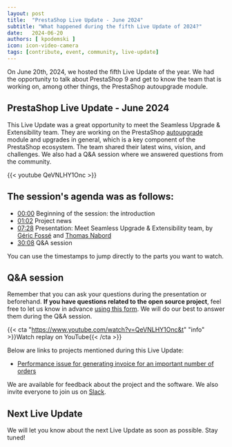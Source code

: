 ```yaml
---
layout: post
title:  "PrestaShop Live Update - June 2024"
subtitle: "What happened during the fifth Live Update of 2024?"
date:   2024-06-20
authors: [ kpodemski ]
icon: icon-video-camera
tags: [contribute, event, community, live-update]
---
```


On June 20th, 2024, we hosted the fifth Live Update of the year. We had the opportunity to talk about PrestaShop 9 and get to know the team that is working on, among other things, the PrestaShop autoupgrade module.

## PrestaShop Live Update - June 2024

This Live Update was a great opportunity to meet the Seamless Upgrade & Extensibility team. They are working on the PrestaShop [autoupgrade](https://github.com/PrestaShop/autoupgrade) module and upgrades in general, which is a key component of the PrestaShop ecosystem. The team shared their latest wins, vision, and challenges. We also had a Q&A session where we answered questions from the community.

{{< youtube QeVNLHY1Onc >}}

## The session's agenda was as follows:

- [00:00](https://www.youtube.com/watch?v=QeVNLHY1Onc&t) Beginning of the session: the introduction
- [01:02](https://youtu.be/QeVNLHY1Onc?t=62) Project news
- [07:28](https://youtu.be/QeVNLHY1Onc?t=448) Presentation: Meet Seamless Upgrade & Extensibility team, by [Géric Fossé](https://github.com/gericfo) and [Thomas Nabord](https://github.com/quetzacoalt91)
- [30:08](https://youtu.be/QeVNLHY1Onc?t=1808) Q&A session

You can use the timestamps to jump directly to the parts you want to watch.

## Q&A session

Remember that you can ask your questions during the presentation or beforehand. **If you have questions related to the open source project**, feel free to let us know in advance [using this form](https://forms.gle/FWazuZnXBtFPauFZ7). We will do our best to answer them during the Q&A session.

{{< cta "https://www.youtube.com/watch?v=QeVNLHY1Onc&t" "info" >}}Watch replay on YouTube{{< /cta >}}

Below are links to projects mentioned during this Live Update:
- [Performance issue for generating invoice for an important number of orders](https://github.com/PrestaShop/PrestaShop/issues/35850)

We are available for feedback about the project and the software. We also invite everyone to join us on [Slack](https://www.prestashop-project.org/slack/).

## Next Live Update

We will let you know about the next Live Update as soon as possible. Stay tuned!
